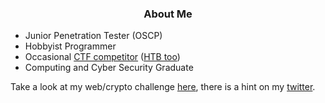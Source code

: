 <h3 align="center">About Me</h3>

- Junior Penetration Tester (OSCP)
- Hobbyist Programmer
- Occasional [CTF competitor](https://ctftime.org/team/125483) ([HTB too](https://app.hackthebox.eu/profile/2986))
- Computing and Cyber Security Graduate

Take a look at my web/crypto challenge [here](https://f3rn0s.pythonanywhere.com/), there is a hint on my [twitter](https://twitter.com/f3rn0s/status/1124724763224465408).
